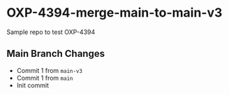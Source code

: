 # OXP-4394-merge-main-to-main-v3
Sample repo to test OXP-4394

## Main Branch Changes
- Commit 1 from `main-v3`
- Commit 1 from `main`
- Init commit
